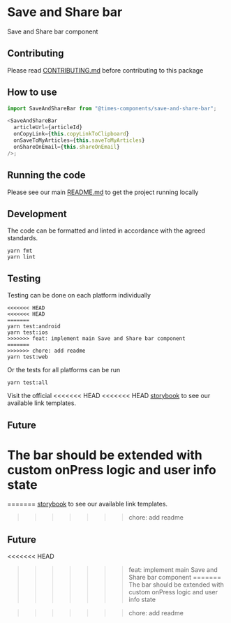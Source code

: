 # Save and Share bar

Save and Share bar component

## Contributing

Please read [CONTRIBUTING.md](./CONTRIBUTING.md) before contributing to this
package

## How to use

```js
import SaveAndShareBar from "@times-components/save-and-share-bar";

<SaveAndShareBar
  articleUrl={articleId}
  onCopyLink={this.copyLinkToClipboard}
  onSaveToMyArticles={this.saveToMyArticles}
  onShareOnEmail={this.shareOnEmail}
/>;
```

## Running the code

Please see our main [README.md](../README.md) to get the project running locally

## Development

The code can be formatted and linted in accordance with the agreed standards.

```
yarn fmt
yarn lint
```

## Testing

Testing can be done on each platform individually

```
<<<<<<< HEAD
<<<<<<< HEAD
=======
yarn test:android
yarn test:ios
>>>>>>> feat: implement main Save and Share bar component
=======
>>>>>>> chore: add readme
yarn test:web
```

Or the tests for all platforms can be run

```
yarn test:all
```


Visit the official
<<<<<<< HEAD
<<<<<<< HEAD
[storybook](http://components.thetimes.co.uk)
to see our available link templates.

## Future

The bar should be extended with custom onPress logic and user info state
=======
=======
[storybook](http://components.thetimes.co.uk)
to see our available link templates.
>>>>>>> chore: add readme


## Future

<<<<<<< HEAD
<!-- Add details of future development here. -->
>>>>>>> feat: implement main Save and Share bar component
=======
The bar should be extended with custom onPress logic and user info state

>>>>>>> chore: add readme
